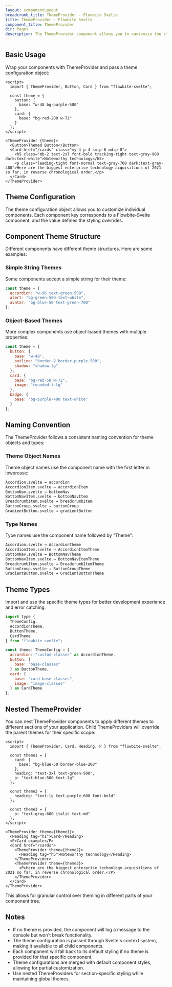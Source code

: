 ```yaml
---
layout: componentLayout
breadcrumb_title: ThemeProvider - Flowbite Svelte
title: ThemeProvider - Flowbite Svelte
component_title: ThemeProvider
dir: Pages
description: The ThemeProvider component allows you to customize the styling of Flowbite-Svelte components by providing theme configurations through Svelte's context system. This enables consistent theming across your application and easy customization of component appearances.
---
```


<script>
  import { TableProp, TableDefaultRow, CompoAttributesViewer } from '../../utils';
  import { A, Img, P } from '$lib';
</script>

## Basic Usage

Wrap your components with ThemeProvider and pass a theme configuration object:

```svelte example hideOutput
<script>
  import { ThemeProvider, Button, Card } from "flowbite-svelte";

  const theme = {
    button: {
      base: "w-48 bg-purple-500"
    },
    card: {
      base: "bg-red-200 w-72"
    }
  };
</script>

<ThemeProvider {theme}>
  <Button>Themed Button</Button>
  <Card href="/cards" class="my-4 p-4 sm:p-6 md:p-8">
    <h5 class="mb-2 text-2xl font-bold tracking-tight text-gray-900 dark:text-white">Noteworthy technology</h5>
    <p class="leading-tight font-normal text-gray-700 dark:text-gray-400">Here are the biggest enterprise technology acquisitions of 2021 so far, in reverse chronological order.</p>
  </Card>
</ThemeProvider>
```

## Theme Configuration

The theme configuration object allows you to customize individual components. Each component key corresponds to a Flowbite-Svelte component, and the value defines the styling overrides.

## Component Theme Structure

Different components have different theme structures. Here are some examples:

### Simple String Themes

Some components accept a simple string for their theme:

```js
const theme = {
  accordion: "w-96 text-green-500",
  alert: "bg-green-500 text-white",
  avatar: "bg-blue-50 text-green-700"
};
```

### Object-Based Themes

More complex components use object-based themes with multiple properties:

```js
const theme = {
  button: {
    base: "w-48",
    outline: "border-2 border-purple-500",
    shadow: "shadow-lg"
  },
  card: {
    base: "bg-red-50 w-72",
    image: "rounded-t-lg"
  },
  badge: {
    base: "bg-purple-400 text-white"
  }
};
```

## Naming Convention

The ThemeProvider follows a consistent naming convention for theme objects and types:

### Theme Object Names

Theme object names use the component name with the first letter in lowercase:

```md
Accordion.svelte → accordion
AccordionItem.svelte → accordionItem
BottomNav.svelte → bottomNav
BottomNavItem.svelte → bottomNavItem
BreadcrumbItem.svelte → breadcrumbItem
ButtonGroup.svelte → buttonGroup
GradientButton.svelte → gradientButton
```

### Type Names

Type names use the component name followed by "Theme":

```md
Accordion.svelte → AccordionTheme
AccordionItem.svelte → AccordionItemTheme
BottomNav.svelte → BottomNavTheme
BottomNavItem.svelte → BottomNavItemTheme
BreadcrumbItem.svelte → BreadcrumbItemTheme
ButtonGroup.svelte → ButtonGroupTheme
GradientButton.svelte → GradientButtonTheme
```

## Theme Types

Import and use the specific theme types for better development experience and error catching.

```js
import type {
  ThemeConfig,
  AccordionTheme,
  ButtonTheme,
  CardTheme
} from "flowbite-svelte";

const theme: ThemeConfig = {
  accordion: "custom-classes" as AccordionTheme,
  button: {
    base: "base-classes"
  } as ButtonTheme,
  card: {
    base: "card-base-classes",
    image: "image-classes"
  } as CardTheme
};
```

## Nested ThemeProvider

You can nest ThemeProvider components to apply different themes to different sections of your application. Child ThemeProviders will override the parent themes for their specific scope:

```svelte example hideOutput
<script>
  import { ThemeProvider, Card, Heading, P } from "flowbite-svelte";

  const theme1 = {
    card: {
      base: "bg-blue-50 border-blue-200"
    },
    heading: "text-3xl text-green-500",
    p: "text-blue-500 text-lg"
  };

  const theme2 = {
    heading: "text-lg text-purple-600 font-bold"
  };

  const theme3 = {
    p: "text-gray-600 italic text-md"
  };
</script>

<ThemeProvider theme={theme1}>
  <Heading tag="h1">Card</Heading>
  <P>Card example</P>
  <Card href="/cards">
    <ThemeProvider theme={theme2}>
      <Heading tag="h5">Noteworthy technology</Heading>
    </ThemeProvider>
    <ThemeProvider theme={theme3}>
      <P>Here are the biggest enterprise technology acquisitions of 2021 so far, in reverse chronological order.</P>
    </ThemeProvider>
  </Card>
</ThemeProvider>
```

This allows for granular control over theming in different parts of your component tree.

## Notes

- If no theme is provided, the component will log a message to the console but won't break functionality.
- The theme configuration is passed through Svelte's context system, making it available to all child components.
- Each component will fall back to its default styling if no theme is provided for that specific component.
- Theme configurations are merged with default component styles, allowing for partial customization.
- Use nested ThemeProviders for section-specific styling while maintaining global themes.
